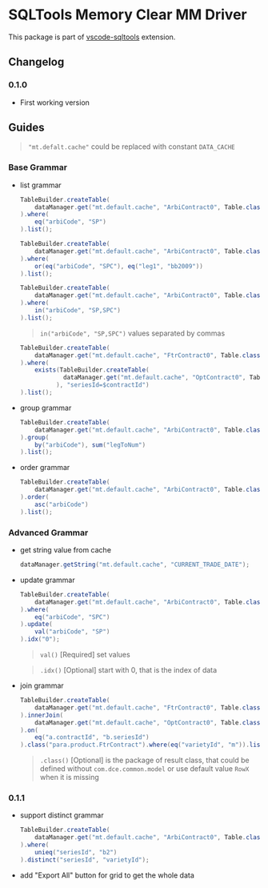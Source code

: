 # SQLTools Memory Clear MM Driver

This package is part of [vscode-sqltools](https://vscode-sqltools.mteixeira.dev/?umd_source=repository&utm_medium=readme&utm_campaign=pg) extension.

## Changelog

### 0.1.0

- First working version

## Guides

> `"mt.defalt.cache"` could be replaced with constant `DATA_CACHE`

### Base Grammar

- list grammar

    ```java
    TableBuilder.createTable(
        dataManager.get("mt.default.cache", "ArbiContract0", Table.class)
    ).where(
        eq("arbiCode", "SP")
    ).list();
    ```

    ```java
    TableBuilder.createTable(
        dataManager.get("mt.default.cache", "ArbiContract0", Table.class)
    ).where(
        or(eq("arbiCode", "SPC"), eq("leg1", "bb2009"))
    ).list();
    ```

    ```java
    TableBuilder.createTable(
        dataManager.get("mt.default.cache", "ArbiContract0", Table.class)
    ).where(
        in("arbiCode", "SP,SPC")
    ).list();
    ```

    > `in("arbiCode", "SP,SPC")` values separated by commas

    ```java
    TableBuilder.createTable(
        dataManager.get("mt.default.cache", "FtrContract0", Table.class)
    ).where(
        exists(TableBuilder.createTable(
                dataManager.get("mt.default.cache", "OptContract0", Table.class)
              ), "seriesId=$contractId")
    ).list();
    ```

- group grammar

    ```java
    TableBuilder.createTable(
        dataManager.get("mt.default.cache", "ArbiContract0", Table.class)
    ).group(
        by("arbiCode"), sum("legToNum")
    ).list();
    ```

- order grammar

    ```java
    TableBuilder.createTable(
        dataManager.get("mt.default.cache", "ArbiContract0", Table.class)
    ).order(
        asc("arbiCode")
    ).list();
    ```

### Advanced Grammar

- get string value from cache

    ```java
    dataManager.getString("mt.default.cache", "CURRENT_TRADE_DATE");
    ```

- update grammar

    ```java
    TableBuilder.createTable(
        dataManager.get("mt.default.cache", "ArbiContract0", Table.class)
    ).where(
        eq("arbiCode", "SPC")
    ).update(
        val("arbiCode", "SP")
    ).idx("0");
    ```

    > `val()` [Required] set values

    > `.idx()` [Optional] start with 0, that is the index of data

- join grammar

    ```java
    TableBuilder.createTable(
        dataManager.get("mt.default.cache", "FtrContract0", Table.class), "a"
    ).innerJoin(
        dataManager.get("mt.default.cache", "OptContract0", Table.class), "b"
    ).on(
        eq("a.contractId", "b.seriesId")
    ).class("para.product.FtrContract").where(eq("varietyId", "m")).list();
    ```

    > `.class()` [Optional] is the package of result class, that could be defined without `com.dce.common.model` or use default value `RowX` when it is missing

### 0.1.1

- support distinct grammar 

    ```java
    TableBuilder.createTable(
        dataManager.get("mt.default.cache", "ArbiContract0", Table.class)
    ).where(
        unieq("seriesId", "b2")
    ).distinct("seriesId", "varietyId");
    ```

- add "Export All" button for grid to get the whole data 